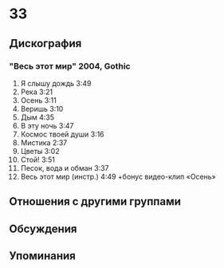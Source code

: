 # 33



## Дискография

### "Весь этот мир" 2004, Gothic

1. Я слышу дождь 3:49 
2. Река 3:21 
3. Осень 3:11 
4. Веришь 3:10 
5. Дым 4:35 
6. В эту ночь 3:47 
7. Космос твоей души 3:16 
8. Мистика 2:37 
9. Цветы 3:02 
10. Стой! 3:51 
11. Песок, вода и обман 3:37 
12. Весь этот мир (инстр.) 4:49 
+бонус видео-клип «Осень»


## Отношения с другими группами


## Обсуждения


## Упоминания

